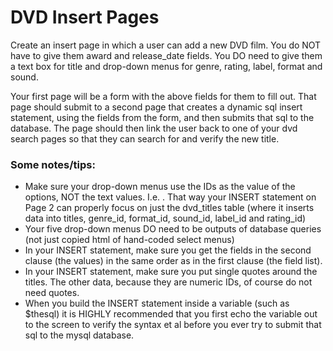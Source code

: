 DVD Insert Pages
================

Create an insert page in which a user can add a new DVD film. You do NOT have to give them award and release_date fields. You DO need to give them a text box for title and drop-down menus for genre, rating, label, format and sound. 

Your first page will be a form with the above fields for them to fill out. That page should submit to a second page that creates a dynamic sql insert statement, using the fields from the form, and then submits that sql to the database. The page should then link the user back to one of your dvd search pages so that they can search for and verify the new title. 

### Some notes/tips:

* Make sure your drop-down menus use the IDs as the value of the options, NOT the text values. I.e. . That way your INSERT statement on Page 2 can properly focus on just the dvd_titles table (where it inserts data into titles, genre_id, format_id, sound_id, label_id and rating_id)
* Your five drop-down menus DO need to be outputs of database queries (not just copied html of hand-coded select menus)
* In your INSERT statement, make sure you get the fields in the second clause (the values) in the same order as in the first clause (the field list).
* In your INSERT statement, make sure you put single quotes around the titles. The other data, because they are numeric IDs, of course do not need quotes.
* When you build the INSERT statement inside a variable (such as $thesql) it is HIGHLY recommended that you first echo the variable out to the screen to verify the syntax et al before you ever try to submit that sql to the mysql database.
 